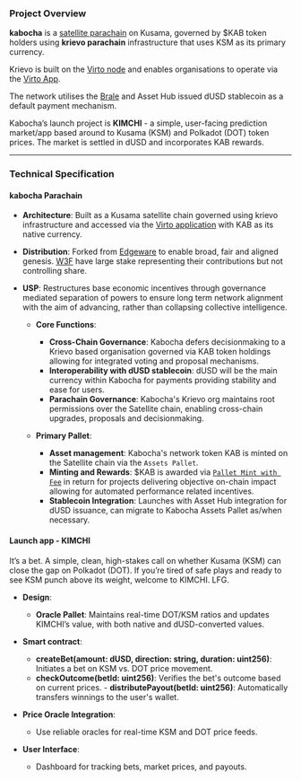 ### **Project Overview**

**kabocha** is a [satellite parachain](https://github.com/monsieurbulb/satellite-chains/tree/main) on Kusama, governed by $KAB token holders using **krievo parachain** infrastructure that uses KSM as its primary currency. 

Krievo is built on the [Virto node](https://github.com/virto-network/virto-node/) and enables organisations to operate via the [Virto App](https://app.virto.dev/). 

The network utilises the [Brale](https://brale.xyz) and Asset Hub issued dUSD stablecoin as a default payment mechanism. 

Kabocha’s launch project is **KIMCHI** - a simple, user-facing prediction market/app based around to Kusama (KSM) and Polkadot (DOT) token prices. The market is settled in dUSD and incorporates KAB rewards.

---

### **Technical Specification**

#### kabocha Parachain
   - **Architecture**: Built as a Kusama satellite chain governed using krievo infrastructure and accessed via the [Virto application](https://app.virto.dev/) with KAB as its native currency.
- **Distribution**: Forked from [Edgeware](https://forum.polkadot.network/t/re-introducing-edgeware-substrates-most-chaotic-governance-experiment-and-second-oldest-mainnet/500) to enable broad, fair and aligned genesis. [W3F](https://web3.foundation/) have large stake representing their contributions but not controlling share.
- **USP**: Restructures base economic incentives through governance mediated separation of powers to ensure long term network alignment with the aim of advancing, rather than collapsing collective intelligence. 

   - **Core Functions**:
      - **Cross-Chain Governance**: Kabocha defers decisionmaking to a Krievo based organisation governed via KAB token holdings allowing for integrated voting and proposal mechanisms.
      - **Interoperability with dUSD stablecoin**: dUSD will be the main currency within Kabocha for payments providing stability and ease for users.
      - **Parachain Governance**: Kabocha's Krievo org maintains root permissions over the Satellite chain, enabling cross-chain upgrades, proposals and decisionmaking.

   - **Primary Pallet**:
      - **Asset management**: Kabocha's network token KAB is minted on the Satellite chain via the `Assets Pallet`.
      - **Minting and Rewards**: $KAB is awarded via [`Pallet Mint with Fee`](https://github.com/kabocha-network/pallet_mint_with_fee) in return for projects delivering objective on-chain impact allowing for automated performance related incentives.
      - **Stablecoin Integration**: Launches with Asset Hub integration for dUSD issuance, can migrate to Kabocha Assets Pallet as/when necessary.

#### Launch app - KIMCHI
It’s a bet. A simple, clean, high-stakes call on whether Kusama (KSM) can close the gap on Polkadot (DOT). If you’re tired of safe plays and ready to see KSM punch above its weight, welcome to KIMCHI. LFG.
   - **Design**:
      - **Oracle Pallet**: Maintains real-time DOT/KSM ratios and updates KIMCHI’s value, with both native and dUSD-converted values.
        
   - **Smart contract**:
      - **createBet(amount: dUSD, direction: string, duration: uint256)**: Initiates a bet on KSM vs. DOT price movement.
      - **checkOutcome(betId: uint256)**: Verifies the bet's outcome based on current prices.
    - **distributePayout(betId: uint256)**: Automatically transfers winnings to the user's wallet.

   - **Price Oracle Integration**:
      - Use reliable oracles for real-time KSM and DOT price feeds.

   - **User Interface**:
      - Dashboard for tracking bets, market prices, and payouts.
